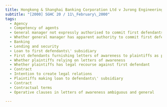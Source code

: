 ```yaml
---
title: Hongkong & Shanghai Banking Corporation Ltd v Jurong Engineering Ltd and Others 
subtitle: "[2000] SGHC 20 / 11\_February\_2000"
tags:
  - Agency
  - Competency of agents
  - General manager not expressly authorised to commit first defendants
  - Whether general manager has apparent authority to commit first defendants to compromise agreement
  - Banking
  - Lending and security
  - Loan to first defendants\' subsidiary
  - First defendants furnishing letters of awareness to plaintiffs as part of loan agreement
  - Whether plaintiffs relying on letters of awareness
  - Whether plaintiffs has legal recourse against first defendant
  - Contract
  - Intention to create legal relations
  - Plaintiffs making loan to defendants\' subsidiary
  - Contract
  - Contractual terms
  - Operative clauses in letters of awareness ambiguous and general

---
```


